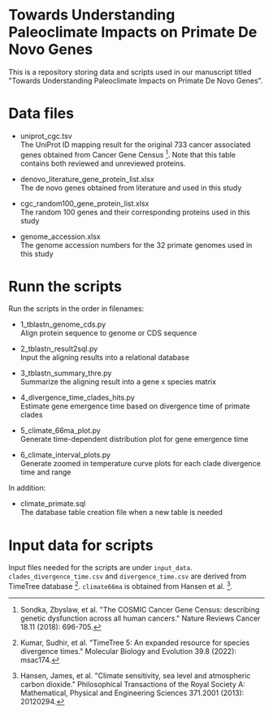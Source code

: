 # Towards Understanding Paleoclimate Impacts on Primate De Novo Genes

This is a repository storing data and scripts used in our manuscript titled "Towards Understanding Paleoclimate Impacts on Primate De Novo Genes".

# Data files
- uniprot_cgc.tsv   
The UniProt ID mapping result for the original 733 cancer associated genes obtained from Cancer Gene Census [^3]. Note that this table contains both reviewed and unreviewed proteins. 

- denovo_literature_gene_protein_list.xlsx    
The de novo genes obtained from literature and used in this study

- cgc_random100_gene_protein_list.xlsx    
The random 100 genes and their corresponding proteins used in this study

- genome_accession.xlsx    
The genome accession numbers for the 32 primate genomes used in this study


# Runn the scripts
Run the scripts in the order in filenames:
- 1_tblastn_genome_cds.py    
Align protein sequence to genome or CDS sequence

- 2_tblastn_result2sql.py    
Input the aligning results into a relational database

- 3_tblastn_summary_thre.py   
Summarize the aligning result into a gene x species matrix

- 4_divergence_time_clades_hits.py    
Estimate gene emergence time based on divergence time of primate clades   

- 5_climate_66ma_plot.py   
Generate time-dependent distribution plot for gene emergence time    

- 6_climate_interval_plots.py   
Generate zoomed in temperature curve plots for each clade divergence time and range


In addition: 
- climate_primate.sql    
The database table creation file when a new table is needed

# Input data for scripts
Input files needed for the scripts are under `input_data`.   
`clades_divergence_time.csv` and `divergence_time.csv` are derived from TimeTree database [^1]. `climate66ma` is obtained from Hansen et al. [^2]. 


[^1]: Kumar, Sudhir, et al. "TimeTree 5: An expanded resource for species divergence times." Molecular Biology and Evolution 39.8 (2022): msac174.
[^2]: Hansen, James, et al. "Climate sensitivity, sea level and atmospheric carbon dioxide." Philosophical Transactions of the Royal Society A: Mathematical, Physical and Engineering Sciences 371.2001 (2013): 20120294.
[^3]: Sondka, Zbyslaw, et al. "The COSMIC Cancer Gene Census: describing genetic dysfunction across all human cancers." Nature Reviews Cancer 18.11 (2018): 696-705.


